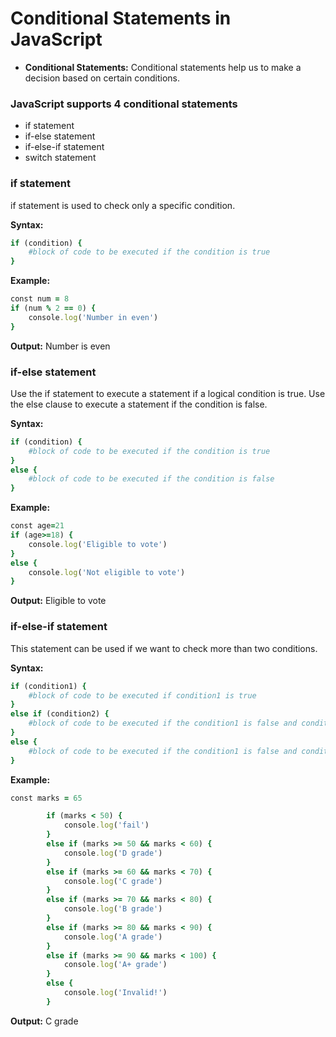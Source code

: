 <h1>Conditional Statements in JavaScript</h1>

* **Conditional Statements:**  Conditional statements help us to make a decision based on certain conditions.
<h3>JavaScript supports 4 conditional statements</h3>

 
* if statement
* if-else statement
* if-else-if statement
* switch statement
<h3>if statement</h3>

<p>if statement is used to check only a specific condition.</p>

**Syntax:**

```ruby
if (condition) {
    #block of code to be executed if the condition is true
}
```
**Example:**

```ruby
const num = 8
if (num % 2 == 0) {
    console.log('Number in even')
}
```
**Output:** Number is even
<h3>if-else statement</h3>

<p>Use the if statement to execute a statement if a logical condition is true. Use the else clause to execute a statement if the condition is false.</p>

**Syntax:**
```ruby
if (condition) {
    #block of code to be executed if the condition is true
} 
else {
    #block of code to be executed if the condition is false
}
```
**Example:**
```ruby
const age=21
if (age>=18) {
    console.log('Eligible to vote')
}
else {
    console.log('Not eligible to vote')
}
```
**Output:** Eligible to vote
<h3>if-else-if statement</h3>

<p>This statement can be used if we want to check more than two conditions.</p>

**Syntax:**
```ruby
if (condition1) {
    #block of code to be executed if condition1 is true
} 
else if (condition2) {
    #block of code to be executed if the condition1 is false and condition2 is true
} 
else {
    #block of code to be executed if the condition1 is false and condition2 is false
}
```
**Example:**
```ruby
const marks = 65

        if (marks < 50) {
            console.log('fail')
        } 
        else if (marks >= 50 && marks < 60) {
            console.log('D grade')
        } 
        else if (marks >= 60 && marks < 70) {
            console.log('C grade')
        } 
        else if (marks >= 70 && marks < 80) {
            console.log('B grade')
        } 
        else if (marks >= 80 && marks < 90) {
            console.log('A grade')
        } 
        else if (marks >= 90 && marks < 100) {
            console.log('A+ grade')
        } 
        else {
            console.log('Invalid!')
        }
```
**Output:** C grade

